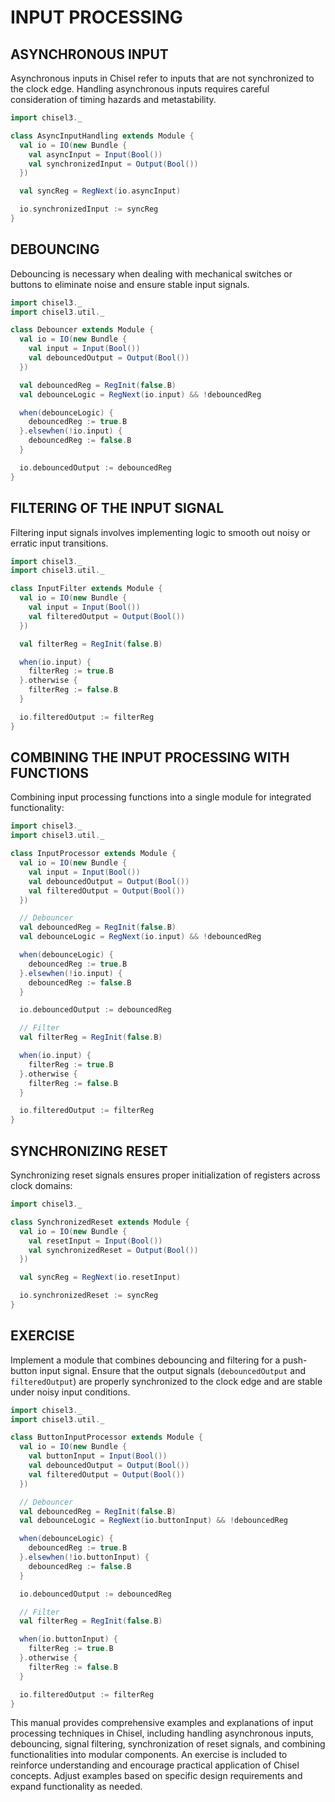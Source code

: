 # INPUT PROCESSING

## ASYNCHRONOUS INPUT

Asynchronous inputs in Chisel refer to inputs that are not synchronized to the clock edge. Handling asynchronous inputs requires careful consideration of timing hazards and metastability.

```scala
import chisel3._

class AsyncInputHandling extends Module {
  val io = IO(new Bundle {
    val asyncInput = Input(Bool())
    val synchronizedInput = Output(Bool())
  })

  val syncReg = RegNext(io.asyncInput)

  io.synchronizedInput := syncReg
}
```

## DEBOUNCING

Debouncing is necessary when dealing with mechanical switches or buttons to eliminate noise and ensure stable input signals.

```scala
import chisel3._
import chisel3.util._

class Debouncer extends Module {
  val io = IO(new Bundle {
    val input = Input(Bool())
    val debouncedOutput = Output(Bool())
  })

  val debouncedReg = RegInit(false.B)
  val debounceLogic = RegNext(io.input) && !debouncedReg

  when(debounceLogic) {
    debouncedReg := true.B
  }.elsewhen(!io.input) {
    debouncedReg := false.B
  }

  io.debouncedOutput := debouncedReg
}
```

## FILTERING OF THE INPUT SIGNAL

Filtering input signals involves implementing logic to smooth out noisy or erratic input transitions.

```scala
import chisel3._
import chisel3.util._

class InputFilter extends Module {
  val io = IO(new Bundle {
    val input = Input(Bool())
    val filteredOutput = Output(Bool())
  })

  val filterReg = RegInit(false.B)

  when(io.input) {
    filterReg := true.B
  }.otherwise {
    filterReg := false.B
  }

  io.filteredOutput := filterReg
}
```

## COMBINING THE INPUT PROCESSING WITH FUNCTIONS

Combining input processing functions into a single module for integrated functionality:

```scala
import chisel3._
import chisel3.util._

class InputProcessor extends Module {
  val io = IO(new Bundle {
    val input = Input(Bool())
    val debouncedOutput = Output(Bool())
    val filteredOutput = Output(Bool())
  })

  // Debouncer
  val debouncedReg = RegInit(false.B)
  val debounceLogic = RegNext(io.input) && !debouncedReg

  when(debounceLogic) {
    debouncedReg := true.B
  }.elsewhen(!io.input) {
    debouncedReg := false.B
  }

  io.debouncedOutput := debouncedReg

  // Filter
  val filterReg = RegInit(false.B)

  when(io.input) {
    filterReg := true.B
  }.otherwise {
    filterReg := false.B
  }

  io.filteredOutput := filterReg
}
```

## SYNCHRONIZING RESET

Synchronizing reset signals ensures proper initialization of registers across clock domains:

```scala
import chisel3._

class SynchronizedReset extends Module {
  val io = IO(new Bundle {
    val resetInput = Input(Bool())
    val synchronizedReset = Output(Bool())
  })

  val syncReg = RegNext(io.resetInput)

  io.synchronizedReset := syncReg
}
```

## EXERCISE

Implement a module that combines debouncing and filtering for a push-button input signal. Ensure that the output signals (`debouncedOutput` and `filteredOutput`) are properly synchronized to the clock edge and are stable under noisy input conditions.

```scala
import chisel3._
import chisel3.util._

class ButtonInputProcessor extends Module {
  val io = IO(new Bundle {
    val buttonInput = Input(Bool())
    val debouncedOutput = Output(Bool())
    val filteredOutput = Output(Bool())
  })

  // Debouncer
  val debouncedReg = RegInit(false.B)
  val debounceLogic = RegNext(io.buttonInput) && !debouncedReg

  when(debounceLogic) {
    debouncedReg := true.B
  }.elsewhen(!io.buttonInput) {
    debouncedReg := false.B
  }

  io.debouncedOutput := debouncedReg

  // Filter
  val filterReg = RegInit(false.B)

  when(io.buttonInput) {
    filterReg := true.B
  }.otherwise {
    filterReg := false.B
  }

  io.filteredOutput := filterReg
}
```

This manual provides comprehensive examples and explanations of input processing techniques in Chisel, including handling asynchronous inputs, debouncing, signal filtering, synchronization of reset signals, and combining functionalities into modular components. An exercise is included to reinforce understanding and encourage practical application of Chisel concepts. Adjust examples based on specific design requirements and expand functionality as needed.
